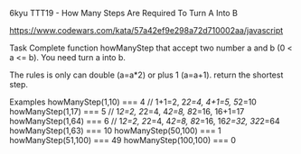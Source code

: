 6kyu TTT19 - How Many Steps Are Required To Turn A Into B

https://www.codewars.com/kata/57a42ef9e298a72d710002aa/javascript

Task
Complete function howManyStep that accept two number a and b (0 < a <= b). You need turn a into b.

The rules is only can double (a=a*2) or plus 1 (a=a+1). return the shortest step.

Examples
howManyStep(1,10) === 4
// 1+1=2, 2*2=4, 4+1=5, 5*2=10
howManyStep(1,17) === 5
// 1*2=2, 2*2=4, 4*2=8, 8*2=16, 16+1=17
howManyStep(1,64) === 6
// 1*2=2, 2*2=4, 4*2=8, 8*2=16, 16*2=32, 32*2=64
howManyStep(1,63) === 10
howManyStep(50,100) === 1
howManyStep(51,100) === 49
howManyStep(100,100) === 0